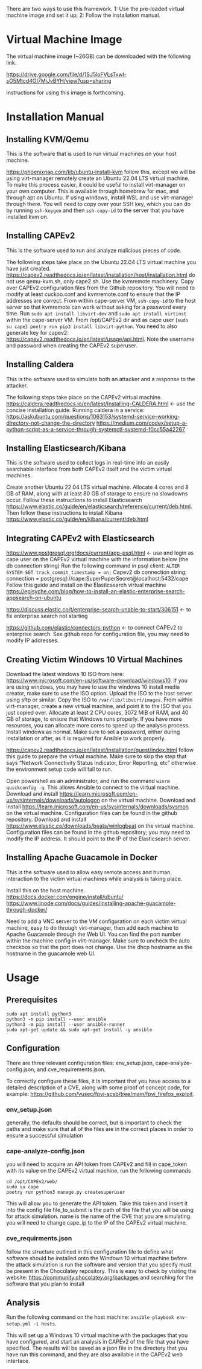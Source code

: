 There are two ways to use this framework. 1: Use the pre-loaded virtual machine image and set it up; 2: Follow the installation manual.

# Virtual Machine Image

The virtual machine image (~26GB) can be downloaded with the following link.

https://drive.google.com/file/d/1SJ5loFVLsTxwl-sO5Mtcd4OI7MiJvBYH/view?usp=sharing

Instructions for using this image is forthcoming.

# Installation Manual
## Installing KVM/Qemu
This is the software that is used to run virtual machines on your host machine.

https://phoenixnap.com/kb/ubuntu-install-kvm follow this, except we will be using virt-manager remotely
create an Ubuntu 22.04 LTS virtual machine. To make this process easier, it could be useful to install virt-manager on your own computer. This is available through homebrew for mac, and through apt on Ubuntu. If using windows, install WSL and use virt-manager through there. You will need to copy over your SSH key, which you can do by running `ssh-keygen` and then `ssh-copy-id` to the server that you have installed kvm on.
## Installing CAPEv2
This is the software used to run and analyze malicious pieces of code.

The following steps take place on the Ubuntu 22.04 LTS virtual machine you have just created. https://capev2.readthedocs.io/en/latest/installation/host/installation.html do not use qemu-kvm.sh, only cape2.sh. Use the kvmremote machinery. Copy over CAPEv2 configuration files from the Github repository. You will need to modify at least cuckoo.conf and kvmremote.conf to ensure that the IP addresses are correct. From within cape-server VM, `ssh-copy-id` to the host server so that kvmremote can work without asking for a password every time. Run `sudo apt install libvirt-dev` and `sudo apt install virtinst` within the cape-server VM. From /opt/CAPEv2 dir and as cape user (`sudo su cape`): `poetry run pip3 install libvirt-python`. You need to also generate key for capev2: https://capev2.readthedocs.io/en/latest/usage/api.html. Note the username and password when creating the CAPEv2 superuser.

## Installing Caldera
This is the software used to simulate both an attacker and a response to the attacker. 

The following steps take place on the CAPEv2 virtual machine. https://caldera.readthedocs.io/en/latest/Installing-CALDERA.html <- use the concise installation guide. Running caldera in a service:
https://askubuntu.com/questions/1063153/systemd-service-working-directory-not-change-the-directory 
https://medium.com/codex/setup-a-python-script-as-a-service-through-systemctl-systemd-f0cc55a42267   

## Installing Elasticsearch/Kibana
This is the software used to collect logs in real-time into an easily searchable interface from both CAPEv2 itself and the victim virtual machines.

Create another Ubuntu 22.04 LTS virtual machine. Allocate 4 cores and 8 GB of RAM, along with at least 80 GB of storage to ensure no slowdowns occur. Follow these instructions to install Elasticsearch https://www.elastic.co/guide/en/elasticsearch/reference/current/deb.html. Then follow these instructions to install Kibana https://www.elastic.co/guide/en/kibana/current/deb.html 

## Integrating CAPEv2 with Elasticsearch
https://www.postgresql.org/docs/current/app-psql.html <- use and login as cape user on the CAPEv2 virtual machine with the information below (the db connection string)
Run the following command in psql client: `ALTER SYSTEM SET track_commit_timestamp = on;`
Capev2 db connection string: connection = postgresql://cape:SuperPuperSecret@localhost:5432/cape                                          
Follow this guide and install on the Elasticsearch virtual machine https://episyche.com/blog/how-to-install-an-elastic-enterprise-search-appsearch-on-ubuntu 

https://discuss.elastic.co/t/enterprise-search-unable-to-start/306151 <- to fix enterprise search not starting

https://github.com/elastic/connectors-python <- to connect CAPEv2 to enterprise search. See github repo for configuration file, you may need to modify IP addresses. 

## Creating Victim Windows 10 Virtual Machines
Download the latest windows 10 ISO from here: https://www.microsoft.com/en-us/software-download/windows10. If you are using windows, you may have to use the windows 10 install media creator, make sure to use the ISO option. Upload the ISO to the host server using sftp or similar. Copy the ISO to `/var/lib/libvirt/images`. From within virt-manager, create a new virtual machine, and point it to the ISO that you just copied over. Allocate at least 2 CPU cores, 3072 MiB of RAM, and 40 GB of storage, to ensure that Windows runs properly. If you have more resources, you can allocate more cores to speed up the analysis process. Install windows as normal. Make sure to set a password, either during installation or after, as it is required for Ansible to work properly. 

https://capev2.readthedocs.io/en/latest/installation/guest/index.html follow this guide to prepare the virtual machine. Make sure to skip the step that says “Network Connectivity Status Indicator, Error Reporting, etc” otherwise the environment setup code will fail to run. 

Open powershell as an administrator, and run the command `winrm quickconfig -q`. This allows Ansible to connect to the virtual machine. Download and install https://learn.microsoft.com/en-us/sysinternals/downloads/autologon on the virtual machine. Download and install https://learn.microsoft.com/en-us/sysinternals/downloads/sysmon on the virtual machine. Configuration files can be found in the github repository. Download and install https://www.elastic.co/downloads/beats/winlogbeat on the virtual machine. Configuration files can be found in the github repository; you may need to modify the IP address. It should point to the IP of the Elasticsearch server. 
## Installing Apache Guacamole in Docker
This is the software used to allow easy remote access and human interaction to the victim virtual machines while analysis is taking place.

Install this on the host machine. https://docs.docker.com/engine/install/ubuntu/ https://www.linode.com/docs/guides/installing-apache-guacamole-through-docker/ 

Need to add a VNC server to the VM configuration on each victim virtual machine, easy to do through virt-manager, then add each machine to Apache Guacamole through the Web UI. You can find the port number within the machine config in virt-manager. Make sure to uncheck the auto checkbox so that the port does not change. Use the dhcp hostname as the hostname in the guacamole web UI. 

# Usage
## Prerequisites
```
sudo apt install python3
python3 -m pip install --user ansible
python3 -m pip install --user ansible-runner
sudo apt-get update && sudo apt-get install -y ansible
```

## Configuration 
There are three relevant configuration files: env_setup.json, cape-analyze-config.json, and cve_requirements.json.

To correctly configure these files, it is important that you have access to a detailed description of a CVE, along with some proof of concept code, for example: https://github.com/vusec/fpvi-scsb/tree/main/fpvi_firefox_exploit. 
### env_setup.json
generally, the defaults should be correct, but is important to check the paths and make sure that all of the files are in the correct places in order to ensure a successful simulation
### cape-analyze-config.json
you will need to acquire an API token from CAPEv2 and fill in cape_token with its value
on the CAPEv2 virtual machine, run the following commands 
```
cd /opt/CAPEv2/web/
sudo su cape
poetry run python3 manage.py createsuperuser
```
This will allow you to generate the API token. Take this token and insert it into the config file
file_to_submit is the path of the file that you will be using for attack simulation.
name is the name of the CVE that you are simulating. 
you will need to change cape_ip to the IP of the CAPEv2 virtual machine.
### cve_requirments.json
follow the structure outlined in this configuration file to define what software should be installed onto the Windows 10 virtual machine before the attack simulation is run
the software and version that you specify must be present in the Chocolatey repository. This is easy to check by visiting the website: https://community.chocolatey.org/packages and searching for the software that you plan to install
## Analysis
Run the following command on the host machine: `ansible-playbook env-setup.yml -i hosts`.

This will set up a Windows 10 virtual machine with the packages that you have configured, and start an analysis in CAPEv2 of the file that you have specified. The results will be saved as a json file in the directory that you have run this command, and they are also available in the CAPEv2 web interface. 

